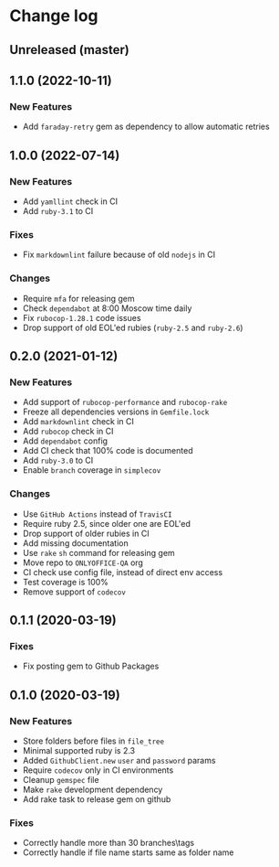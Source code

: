 # Change log

## Unreleased (master)

## 1.1.0 (2022-10-11)

### New Features

* Add `faraday-retry` gem as dependency to allow automatic retries

## 1.0.0 (2022-07-14)

### New Features

* Add `yamllint` check in CI
* Add `ruby-3.1` to CI

### Fixes

* Fix `markdownlint` failure because of old `nodejs` in CI

### Changes

* Require `mfa` for releasing gem
* Check `dependabot` at 8:00 Moscow time daily
* Fix `rubocop-1.28.1` code issues
* Drop support of old EOL'ed rubies (`ruby-2.5` and `ruby-2.6`)

## 0.2.0 (2021-01-12)

### New Features

* Add support of `rubocop-performance` and `rubocop-rake`
* Freeze all dependencies versions in `Gemfile.lock`
* Add `markdownlint` check in CI
* Add `rubocop` check in CI
* Add `dependabot` config
* Add CI check that 100% code is documented
* Add `ruby-3.0` to CI
* Enable `branch` coverage in `simplecov`

### Changes

* Use `GitHub Actions` instead of `TravisCI`
* Require ruby 2.5, since older one are EOL'ed
* Drop support of older rubies in CI
* Add missing documentation
* Use `rake` `sh` command for releasing gem
* Move repo to `ONLYOFFICE-QA` org
* CI check use config file, instead of direct env access
* Test coverage is 100%
* Remove support of `codecov`

## 0.1.1 (2020-03-19)

### Fixes

* Fix posting gem to Github Packages

## 0.1.0 (2020-03-19)

### New Features

* Store folders before files in `file_tree`
* Minimal supported ruby is 2.3
* Added `GithubClient.new` `user` and `password` params
* Require `codecov` only in CI environments
* Cleanup `gemspec` file
* Make `rake` development dependency
* Add rake task to release gem on github

### Fixes

* Correctly handle more than 30 branches\tags
* Correctly handle if file name starts same as folder name
